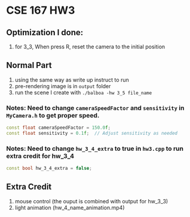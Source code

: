 # CSE 167 HW3

## Optimization I done:
1. for 3_3, When press R, reset the camera to the initial position


## Normal Part
1. using the same way as write up instruct to run
2. pre-rendering image is in `output` folder
3. run the scene I create with `./balboa -hw 3_5 file_name`


### Notes: Need to change `cameraSpeedFactor` and `sensitivity` in `MyCamera.h` to get proper speed.
```c++
const float cameraSpeedFactor = 150.0f;
const float sensitivity = 0.1f;  // Adjust sensitivity as needed
```

### Notes: Need to change `hw_3_4_extra` to true in `hw3.cpp` to run extra credit for hw_3_4
```c++
const bool hw_3_4_extra = false;
```

## Extra Credit
1. mouse control (the ouput is combined with output for hw_3_3)
2. light animation (hw_4_name_animation.mp4)



